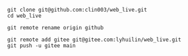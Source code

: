     git clone git@github.com:clin003/web_live.git
    cd web_live

    git remote rename origin github

    git remote add gitee git@gitee.com:lyhuilin/web_live.git
    git push -u gitee main